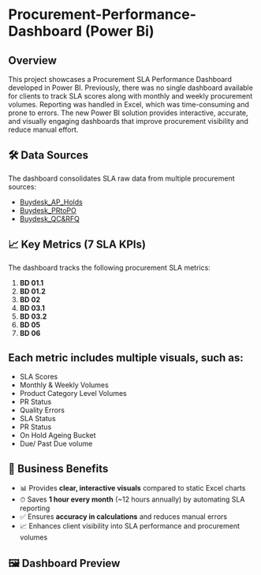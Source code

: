 # Procurement-Performance-Dashboard (Power Bi)
## Overview
This project showcases a Procurement SLA Performance Dashboard developed in Power BI. Previously, there was no single dashboard available for clients to track SLA scores along with monthly and weekly procurement volumes. Reporting was handled in Excel, which was time-consuming and prone to errors. The new Power BI solution provides interactive, accurate, and visually engaging dashboards that improve procurement visibility and reduce manual effort.

## 🛠 Data Sources
The dashboard consolidates SLA raw data from multiple procurement sources:
- <a href =" https://github.com/amitabhkarn/Procurement-Performance-Dashboard/blob/main/Buydesk%20AP%20Holds.xlsx">Buydesk_AP_Holds</a>
- <a href = "https://github.com/amitabhkarn/Procurement-Performance-Dashboard/blob/main/Buydesk%20Data%202023.xlsx">Buydesk_PRtoPO</a>
- <a href = "https://github.com/amitabhkarn/Procurement-Performance-Dashboard/blob/main/Buydesk_QC%26RFQ.xlsx">Buydesk_QC&RFQ</a>

## 📈 Key Metrics (7 SLA KPIs)
The dashboard tracks the following procurement SLA metrics:
1. **BD 01.1**  
2. **BD 01.2**  
3. **BD 02**  
4. **BD 03.1**  
5. **BD 03.2**  
6. **BD 05**  
7. **BD 06**

## Each metric includes multiple visuals, such as:
- SLA Scores  
- Monthly & Weekly Volumes  
- Product Category Level Volumes  
- PR Status  
- Quality Errors  
- SLA Status
- PR Status
- On Hold Ageing Bucket
- Due/ Past Due volume

## 🚀 Business Benefits
- 📊 Provides **clear, interactive visuals** compared to static Excel charts  
- ⏱ Saves **1 hour every month** (~12 hours annually) by automating SLA reporting  
- ✅ Ensures **accuracy in calculations** and reduces manual errors  
- 📈 Enhances client visibility into SLA performance and procurement volumes

## 🖼 Dashboard Preview

